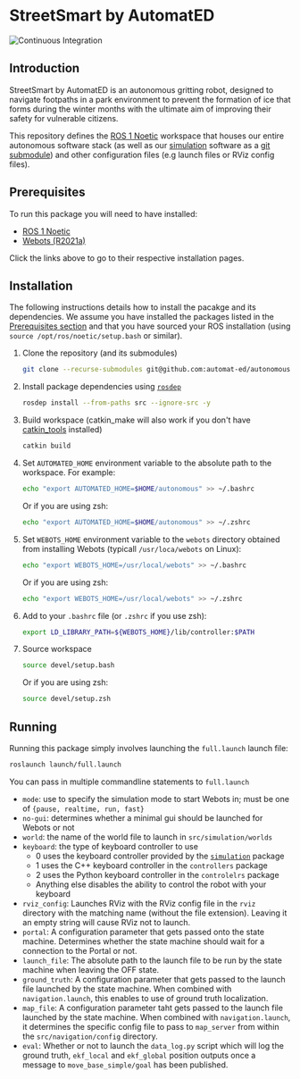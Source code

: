 # StreetSmart by AutomatED

![Continuous Integration](https://github.com/automat-ed/autonomous/workflows/Continuous%20Integration/badge.svg)

## Introduction

StreetSmart by AutomatED is an autonomous gritting robot, designed to navigate footpaths in a park environment to prevent the formation of ice that forms during the winter months with the ultimate aim of improving their safety for vulnerable citizens.

This repository defines the [ROS 1 Noetic](https://wiki.ros.org/noetic) workspace that houses our entire autonomous software stack (as well as our [simulation](https://github.com/automat-ed/simulation) software as a [git submodule](https://git-scm.com/book/en/v2/Git-Tools-Submodules)) and other configuration files (e.g launch files or RViz config files).

## Prerequisites
To run this package you will need to have installed:
* [ROS 1 Noetic](https://wiki.ros.org/noetic/Installation/Ubuntu)
* [Webots (R2021a)](https://www.cyberbotics.com/doc/guide/installation-procedure#installation-on-linux)

Click the links above to go to their respective installation pages.

## Installation
The following instructions details how to install the pacakge and its dependencies. We assume you have installed the packages listed in the [Prerequisites section](#prerequisites) and that you have sourced your ROS installation (using `source /opt/ros/noetic/setup.bash` or similar).
1. Clone the repository (and its submodules)
    ```bash
    git clone --recurse-submodules git@github.com:automat-ed/autonomous.git
    ```
2. Install package dependencies using [`rosdep`](https://wiki.ros.org/rosdep)
    ```bash
    rosdep install --from-paths src --ignore-src -y
    ```
3. Build workspace (catkin_make will also work if you don't have [catkin_tools](https://catkin-tools.readthedocs.io/) installed)
    ```bash
    catkin build
    ```
4. Set `AUTOMATED_HOME` environment variable to the absolute path to the workspace. For example:
    ```bash
    echo "export AUTOMATED_HOME=$HOME/autonomous" >> ~/.bashrc
    ```
    Or if you are using zsh:
    ```bash
    echo "export AUTOMATED_HOME=$HOME/autonomous" >> ~/.zshrc
    ```
5. Set `WEBOTS_HOME` environment variable to the `webots` directory obtained from installing Webots (typicall `/usr/loca/webots` on Linux):
    ```bash
    echo "export WEBOTS_HOME=/usr/local/webots" >> ~/.bashrc
    ```
    Or if you are using zsh:
    ```bash
    echo "export WEBOTS_HOME=/usr/local/webots" >> ~/.zshrc
    ```
6. Add to your `.bashrc` file (or `.zshrc` if you use zsh):
    ```bash
    export LD_LIBRARY_PATH=${WEBOTS_HOME}/lib/controller:$PATH
    ```
7. Source workspace
    ```bash
    source devel/setup.bash
    ```
    Or if you are using zsh:
  
    ```bash
    source devel/setup.zsh
    ```
## Running
Running this package simply involves launching the `full.launch` launch file:
```bash
roslaunch launch/full.launch
```

You can pass in multiple commandline statements to `full.launch`
* `mode`: use to specify the simulation mode to start Webots in; must be one of `{pause, realtime, run, fast}`
* `no-gui`: determines whether a minimal gui should be launched for Webots or not
* `world`: the name of the world file to launch in `src/simulation/worlds`
* `keyboard`: the type of keyboard controller to use
    * 0 uses the keyboard controller provided by the [`simulation`](https://github.com/automat-ed/simulation) package
    * 1 uses the C++ keyboard controller in the `controllers` package
    * 2 uses the Python keyboard controller in the `controlelrs` package
    * Anything else disables the ability to control the robot with your keyboard
* `rviz_config`: Launches RViz with the RViz config file in the `rviz` directory with the matching name (without the file extension). Leaving it an empty string will cause RViz not to launch.
* `portal`: A configuration parameter that gets passed onto the state machine. Determines whether the state machine should wait for a connection to the Portal or not.
* `launch_file`: The absolute path to the launch file to be run by the state machine when leaving the OFF state.
* `ground_truth`: A configuration parameter that gets passed to the launch file launched by the state machine. When combined with `navigation.launch`, this enables to use of ground truth localization.
* `map_file`: A configuration parameter taht gets passed to the launch file launched by the state machine. When combined with `navigation.launch`, it determines the specific config file to pass to `map_server` from within the `src/navigation/config` directory.
* `eval`: Whether or not to launch the `data_log.py` script which will log the ground truth, `ekf_local` and `ekf_global` position outputs once a message to `move_base_simple/goal` has been published.
